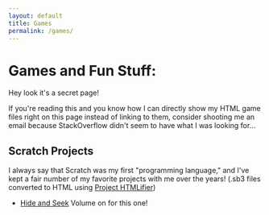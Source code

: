 ```yaml
---
layout: default
title: Games
permalink: /games/
---
```

# Games and Fun Stuff:
Hey look it's a secret page!

If you're reading this and you know how I can directly show my HTML game files right on this page instead of linking to them, consider shooting me an email because StackOverflow didn't seem to have what I was looking for...

## Scratch Projects
I always say that Scratch was my first "programming language," and I've kept a fair number of my favorite projects with me over the years! (.sb3 files converted to HTML using <a href='https://sheeptester.github.io/htmlifier/#note-2' target='_blank'>Project HTMLifier</a>)

* <a href='https://catieslaughts.github.io/games/HideAndSeek.html' target='_blank'>Hide and Seek</a> Volume on for this one!
